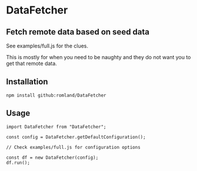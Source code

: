 # DataFetcher
## Fetch remote data based on seed data

See examples/full.js for the clues.

This is mostly for when you need to be naughty and they do not want you to get that remote data.

## Installation
```
npm install github:romland/DataFetcher
```

## Usage
```
import DataFetcher from "DataFetcher";

const config = DataFetcher.getDefaultConfiguration();

// Check examples/full.js for configuration options

const df = new DataFetcher(config);
df.run();
```
